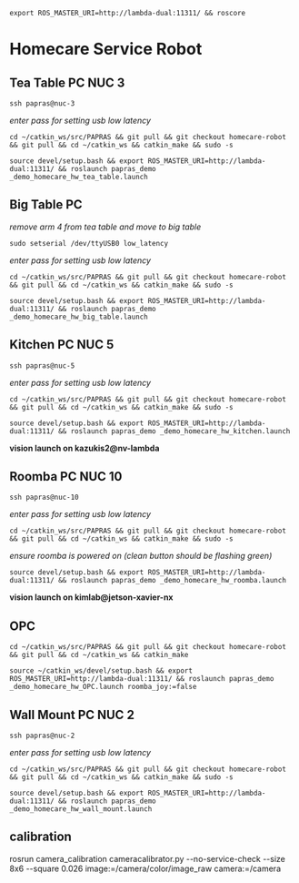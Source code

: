 ```
export ROS_MASTER_URI=http://lambda-dual:11311/ && roscore
```

# Homecare Service Robot
## Tea Table PC NUC 3
```
ssh papras@nuc-3
```
*enter pass for setting usb low latency*
```
cd ~/catkin_ws/src/PAPRAS && git pull && git checkout homecare-robot && git pull && cd ~/catkin_ws && catkin_make && sudo -s
```
```
source devel/setup.bash && export ROS_MASTER_URI=http://lambda-dual:11311/ && roslaunch papras_demo _demo_homecare_hw_tea_table.launch
```
## Big Table PC 
*remove arm 4 from tea table and move to big table*
```
sudo setserial /dev/ttyUSB0 low_latency
```
*enter pass for setting usb low latency*
```
cd ~/catkin_ws/src/PAPRAS && git pull && git checkout homecare-robot && git pull && cd ~/catkin_ws && catkin_make && sudo -s
```
```
source devel/setup.bash && export ROS_MASTER_URI=http://lambda-dual:11311/ && roslaunch papras_demo _demo_homecare_hw_big_table.launch
```
## Kitchen PC NUC 5
```
ssh papras@nuc-5
```
*enter pass for setting usb low latency*
```
cd ~/catkin_ws/src/PAPRAS && git pull && git checkout homecare-robot && git pull && cd ~/catkin_ws && catkin_make && sudo -s
```
```
source devel/setup.bash && export ROS_MASTER_URI=http://lambda-dual:11311/ && roslaunch papras_demo _demo_homecare_hw_kitchen.launch
```
**vision launch on kazukis2@nv-lambda**
## Roomba PC NUC 10
```
ssh papras@nuc-10
```
*enter pass for setting usb low latency*
```
cd ~/catkin_ws/src/PAPRAS && git pull && git checkout homecare-robot && git pull && cd ~/catkin_ws && catkin_make && sudo -s
```
*ensure roomba is powered on (clean button should be flashing green)*
```
source devel/setup.bash && export ROS_MASTER_URI=http://lambda-dual:11311/ && roslaunch papras_demo _demo_homecare_hw_roomba.launch
```
**vision launch on kimlab@jetson-xavier-nx**
## OPC
```
cd ~/catkin_ws/src/PAPRAS && git pull && git checkout homecare-robot && git pull && cd ~/catkin_ws && catkin_make
```
```
source ~/catkin_ws/devel/setup.bash && export ROS_MASTER_URI=http://lambda-dual:11311/ && roslaunch papras_demo _demo_homecare_hw_OPC.launch roomba_joy:=false
```
## Wall Mount PC NUC 2
```
ssh papras@nuc-2
```
*enter pass for setting usb low latency*
```
cd ~/catkin_ws/src/PAPRAS && git pull && git checkout homecare-robot && git pull && cd ~/catkin_ws && catkin_make && sudo -s
```
```
source devel/setup.bash && export ROS_MASTER_URI=http://lambda-dual:11311/ && roslaunch papras_demo _demo_homecare_hw_wall_mount.launch
```
## calibration
rosrun camera_calibration cameracalibrator.py --no-service-check --size 8x6 --square 0.026 image:=/camera/color/image_raw camera:=/camera